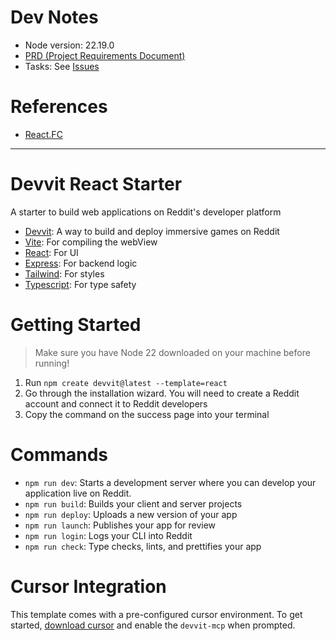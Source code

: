 # Dev Notes

- Node version: 22.19.0
- [PRD (Project Requirements Document)](PRD.md)
- Tasks: See [Issues](https://github.com/denqiu/flowtris/issues)

# References

- [React.FC](https://dev.to/elhamnajeebullah/react-typescript-what-is-reactfc-and-why-should-i-use-it-4029)

---

# Devvit React Starter

A starter to build web applications on Reddit's developer platform

- [Devvit](https://developers.reddit.com/): A way to build and deploy immersive games on Reddit
- [Vite](https://vite.dev/): For compiling the webView
- [React](https://react.dev/): For UI
- [Express](https://expressjs.com/): For backend logic
- [Tailwind](https://tailwindcss.com/): For styles
- [Typescript](https://www.typescriptlang.org/): For type safety

# Getting Started

> Make sure you have Node 22 downloaded on your machine before running!

1. Run `npm create devvit@latest --template=react`
2. Go through the installation wizard. You will need to create a Reddit account and connect it to Reddit developers
3. Copy the command on the success page into your terminal

# Commands

- `npm run dev`: Starts a development server where you can develop your application live on Reddit.
- `npm run build`: Builds your client and server projects
- `npm run deploy`: Uploads a new version of your app
- `npm run launch`: Publishes your app for review
- `npm run login`: Logs your CLI into Reddit
- `npm run check`: Type checks, lints, and prettifies your app

# Cursor Integration

This template comes with a pre-configured cursor environment. To get started, [download cursor](https://www.cursor.com/downloads) and enable the `devvit-mcp` when prompted.
